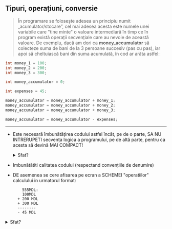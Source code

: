 ## Tipuri, operațiuni, conversie

> În programare se folosește adesea un principiu numit „acumulator/stocare”, cel mai adesea acesta este numele unei variabile care "tine minte" o valoare intermediară în timp ce în program există operații secvențiale care au nevoie de această valoare. De exemplu, dacă am dori ca **money_accumulator** să colecteze suma de bani de la 3 persoane succesiv (pas cu pas), iar apoi să cheltuiască bani din suma acumulată, în cod ar arăta astfel:

```java
int money_1 = 100;
int money_2 = 200;
int money_3 = 300;

int money_accumulator = 0;

int expenses = 45;

money_accumulator = money_accumulator + money_1;
money_accumulator = money_accumulator + money_2;
money_accumulator = money_accumulator + money_3;

money_accumulator = money_accumulator - expenses;

```

---

* Este necesară îmbunătățirea codului astfel încât, pe de o parte, SA NU INTRERUPETI secvența logica a programului, pe de altă parte, pentru ca acesta să devină MAI COMPACT!
     <details>
       <summary>Sfat?</summary>
        uitați-vă la operatorii +=, -=
      </details>
     
* Imbunătătiti calitatea codului (respectand convențiile de denumire)
* DE asemenea se cere afisarea pe ecran a SCHEMEI "operatiilor" calculului in urmatorul format:
   ```
       555MDL:
       100MDL
     + 200 MDL
     + 300 MDL
     --------
     - 45 MDL
   ```
<details>
     <summary>Sfat?</summary>

    în text (String - „ce este între ghilimele”) în Java există câteva „caractere speciale”:
    * \t Caracter Tab.
    * \b Întoarce caracterul din text cu un pas înapoi sau ștergerea unui caracter dintr-o linie (backspace).
    * \n caracter Newline.
    * \r Caracter de întoarcere a cursorului.
    * \' Caracter apostrof.
    * \" Caracter ghilimele duble.
    * ```\\``` Caracterul bară oblică inversă (\).
</details>
